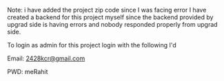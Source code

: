 Note: i have added the project zip code since I was facing error
I have created a backend for this project myself since the backend 
provided by upgrad side is having errors and nobody responded 
properly from upgrad side.


To login as admin for this project login with the following I'd

Email: 2428kcr@gmail.com

PWD: meRahit
